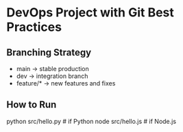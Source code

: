 # DevOps Project with Git Best Practices

## Branching Strategy
- main → stable production
- dev → integration branch
- feature/* → new features and fixes

## How to Run
python src/hello.py   # if Python
node src/hello.js     # if Node.js
